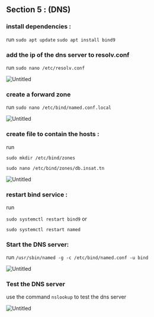 ## Section 5 : (DNS)

### install dependencies :

run `sudo apt update` `sudo apt install bind9`

### add the ip of the dns server to resolv.conf

run `sudo nano /etc/resolv.conf`

![Untitled](Security%20GL4%202b4a1420bcc445e480f013d3f3de320b/Untitled%2063.png)

### create a forward zone

run `sudo nano /etc/bind/named.conf.local`

![Untitled](Security%20GL4%202b4a1420bcc445e480f013d3f3de320b/Untitled%2064.png)

### create file to contain the hosts :

run

 `sudo mkdir /etc/bind/zones`

 `sudo nano /etc/bind/zones/db.insat.tn`

![Untitled](Security%20GL4%202b4a1420bcc445e480f013d3f3de320b/Untitled%2065.png)

### restart bind service :

run

 `sudo systemctl restart bind9` or

 `sudo systemctl restart named`

### Start the DNS server:

run `/usr/sbin/named -g -c /etc/bind/named.conf -u bind`

![Untitled](Security%20GL4%202b4a1420bcc445e480f013d3f3de320b/Untitled%2066.png)

### Test the DNS server

use the command `nslookup` to test the dns server

![Untitled](Security%20GL4%202b4a1420bcc445e480f013d3f3de320b/Untitled%2067.png)
